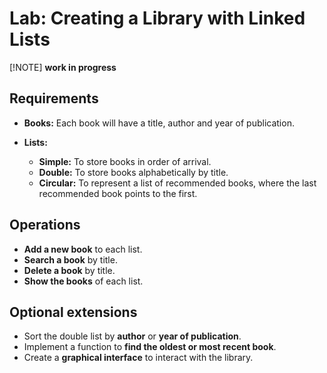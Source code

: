 # **Lab: Creating a Library with Linked Lists**

[!NOTE] **work in progress**


## Requirements

- **Books:** Each book will have a title, author and year of publication.

- **Lists:**
  - **Simple:** To store books in order of arrival.
  - **Double:** To store books alphabetically by title.
  - **Circular:** To represent a list of recommended books, where the last recommended book points to the first.

## Operations

- **Add a new book** to each list.
- **Search a book** by title.
- **Delete a book** by title.
- **Show the books** of each list.

## Optional extensions

- Sort the double list by **author** or **year of publication**.
- Implement a function to **find the oldest or most recent book**.
- Create a **graphical interface** to interact with the library.